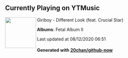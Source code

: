 ## Currently Playing on YTMusic

[<img align="left" width="100" src="https://lh3.googleusercontent.com/EmGLgqE0V5HfQ68bOGzCHjvfghJgTPBiZMoag2CCstBfGe6VnQbXlJ-jAMMYSluxXYMysXIRNpDJq8sL">](https://music.youtube.com/channel/UCMRvw9TUJB5m32YPrxLu7ag)

Giriboy - Different Look (feat. Crucial Star)

**Albums**: Fetal Album II

Last updated at 08/12/2020 06:51

#### Generated with [20chan/github-now](https://github.com/20chan/github-now)


<!--
**20chan/20chan** is a ✨ _special_ ✨ repository because its `README.md` (this file) appears on your GitHub profile.

Here are some ideas to get you started:

- 🔭 I’m currently working on ...
- 🌱 I’m currently learning ...
- 👯 I’m looking to collaborate on ...
- 🤔 I’m looking for help with ...
- 💬 Ask me about ...
- 📫 How to reach me: ...
- 😄 Pronouns: ...
- ⚡ Fun fact: ...
-->
